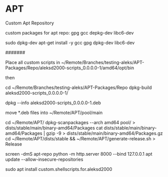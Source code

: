 # APT
Custom Apt Repository

custom packages for apt repo: gpg gcc depkg-dev libc6-dev

sudo dpkg-dev apt-get install -y gcc gpg dpkg-dev libc6-dev

#######

Place all custom scripts in ~/Remote/Branches/testing-aleks/APT-Packages/Repo/aleksd2000-scripts_0.0.0.0-1/amd64/opt/bin

then

cd ~/Remote/Branches/testing-aleks/APT-Packages/Repo
dpkg-build aleksd2000-scripts_0.0.0.0-1/

dpkg --info aleksd2000-scripts_0.0.0.0-1.deb

move *.deb files into ~/Remote/APT/pool/main

cd ~/Remote/APT/
dpkg-scanpackages --arch amd64 pool/ > dists/stable/main/binary-amd64/Packages
cat dists/stable/main/binary-amd64/Packages | gzip -9 > dists/stable/main/binary-amd64/Packages.gz
cd ~/Remote/APT/dists/stable && ~/Remote/APT/generate-release.sh > Release

screen -dmS apt-repo python -m http.server 8000 --bind 127.0.0.1
apt update --allow-insecure-repositories

sudo apt install custom.shellscripts.for.aleksd2000
